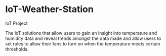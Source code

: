 # IoT-Weather-Station
IoT Project

The IoT solutions that allow users to gain an insight into temperature and humidity data and reveal trends amongst the data made and allow users to set rules to allow their fans to turn on when the temperature meets certain thresholds.
